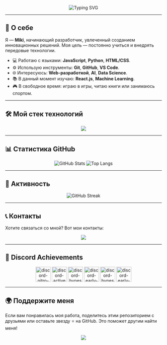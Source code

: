 <p align="center">
  <img src="https://readme-typing-svg.herokuapp.com?font=Roboto&size=24&pause=1000&color=37B9F5&center=true&vCenter=true&width=800&lines=Привет,+я+Miki!;Я+разработчик+с+большими+амбициями;Моя+цель:+создавать+красивые+и+функциональные+вещи" alt="Typing SVG" />
</p>

---

## 🌟 О себе

Я — **Miki**, начинающий разработчик, увлеченный созданием инновационных решений. Моя цель — постоянно учиться и внедрять передовые технологии.

- 💻 Работаю с языками: **JavaScript**, **Python**, **HTML/CSS**.
- ⚙️ Использую инструменты: **Git**, **GitHub**, **VS Code**.
- 🌐 Интересуюсь: **Web-разработкой**, **AI**, **Data Science**.
- 📚 В данный момент изучаю: **React.js**, **Machine Learning**.
- 🎮 В свободное время: играю в игры, читаю книги или занимаюсь спортом.

---

## 🛠️ Мой стек технологий

<p align="center">
  <img src="https://skillicons.dev/icons?i=js,python,html,css,react,nodejs,git,github,vscode&perline=8" />
</p>

---

## 📊 Статистика GitHub

<p align="center">
  <img src="https://github-readme-stats.vercel.app/api?username=EnjoyMickeyDev&show_icons=true&theme=radical&include_all_commits=true&count_private=true" alt="GitHub Stats" />
  <img src="https://github-readme-stats.vercel.app/api/top-langs/?username=EnjoyMickeyDev&layout=compact&theme=radical" alt="Top Langs" />
</p>

---

## 🌈 Активность

<p align="center">
  <img src="https://streak-stats.demolab.com?user=EnjoyMickeyDev&theme=dark&date_format=%5BY.%5Dn.j&fire=FF69B4&ring=FFFF00&currStreakLabel=FFFFFF&sideLabels=FFFFFF&stroke=FFFFFF&background=1C1917" alt="GitHub Streak" />
</p>

---

## 📞 Контакты

Хотите связаться со мной? Вот мои контакты:

<p align="center">
  <a href="https://discord.com/users/enjoymickey"><img src="https://img.shields.io/badge/-Discord-7289DA?style=for-the-badge&logo=Discord&logoColor=white"/></a>
</p>

---

## 🎉 Discord Achievements

<p align="center">
  <img width="48" height="48" src="https://img.icons8.com/fluency/48/discord-nitro-badge.png" alt="discord-nitro-badge"/>
  <img width="48" height="48" src="https://img.icons8.com/fluency/48/discord-active-developer-badge.png" alt="discord-active-developer-badge"/>
  <img width="48" height="48" src="https://img.icons8.com/fluency/48/discord-hypesquad-events-badge.png" alt="discord-hypesquad-events-badge"/>
  <img width="48" height="48" src="https://img.icons8.com/fluency/48/discord-early-supporter-badge.png" alt="discord-early-supporter-badge"/>
  <img width="48" height="48" src="https://img.icons8.com/fluency/48/discord-hypesquad-balance-house-badge.png" alt="discord-hypesquad-balance-house-badge"/>
  <img width="48" height="48" src="https://img.icons8.com/fluency/48/discord-early-verified-bot-developer-badge.png" alt="discord-early-verified-bot-developer-badge"/>
</p>


---

## 🌍 Поддержите меня

Если вам понравилась моя работа, поделитесь этим репозиторием с друзьями или оставьте звезду ⭐ на GitHub. Это поможет другим найти меня!

<p align="center">
  <a href="https://github.com/EnjoyMickeyDev"><img src="https://visitor-badge.glitch.me/badge?page_id=EnjoyMickeyDev.EnjoyMickeyDev&left_color=gray&right_color=green" /></a>
</p>